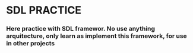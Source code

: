 ﻿#  SDL PRACTICE

### Here practice with SDL framewor. No use anything arquitecture, only learn as implement this framework, for use in other projects 